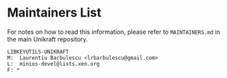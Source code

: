 Maintainers List
================

For notes on how to read this information, please refer to `MAINTAINERS.md` in
the main Unikraft repository.

	LIBKEYUTILS-UNIKRAFT
	M:	Laurentiu Barbulescu <lrbarbulescu@gmail.com>
	L:	minios-devel@lists.xen.org
	F: *
